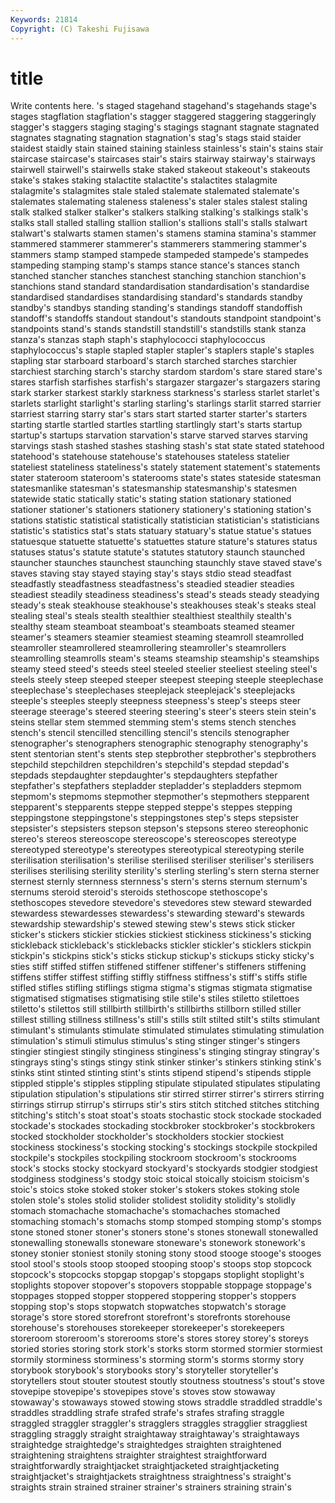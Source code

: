 ```yaml
---
Keywords: 21814 
Copyright: (C) Takeshi Fujisawa
---
```


# title

Write contents here.
's staged stagehand stagehand's
stagehands stage's stages stagflation stagflation's stagger staggered staggering staggeringly stagger's
staggers staging staging's stagings stagnant stagnate stagnated stagnates stagnating stagnation
stagnation's stag's stags staid staider staidest staidly stain stained staining
stainless stainless's stain's stains stair staircase staircase's staircases stair's stairs
stairway stairway's stairways stairwell stairwell's stairwells stake staked stakeout stakeout's
stakeouts stake's stakes staking stalactite stalactite's stalactites stalagmite stalagmite's stalagmites
stale staled stalemate stalemated stalemate's stalemates stalemating staleness staleness's staler
stales stalest staling stalk stalked stalker stalker's stalkers stalking stalking's
stalkings stalk's stalks stall stalled stalling stallion stallion's stallions stall's
stalls stalwart stalwart's stalwarts stamen stamen's stamens stamina stamina's stammer
stammered stammerer stammerer's stammerers stammering stammer's stammers stamp stamped stampede
stampeded stampede's stampedes stampeding stamping stamp's stamps stance stance's stances
stanch stanched stancher stanches stanchest stanching stanchion stanchion's stanchions stand
standard standardisation standardisation's standardise standardised standardises standardising standard's standards standby
standby's standbys standing standing's standings standoff standoffish standoff's standoffs standout
standout's standouts standpoint standpoint's standpoints stand's stands standstill standstill's standstills
stank stanza stanza's stanzas staph staph's staphylococci staphylococcus staphylococcus's staple
stapled stapler stapler's staplers staple's staples stapling star starboard starboard's
starch starched starches starchier starchiest starching starch's starchy stardom stardom's
stare stared stare's stares starfish starfishes starfish's stargazer stargazer's stargazers
staring stark starker starkest starkly starkness starkness's starless starlet starlet's
starlets starlight starlight's starling starling's starlings starlit starred starrier starriest
starring starry star's stars start started starter starter's starters starting
startle startled startles startling startlingly start's starts startup startup's startups
starvation starvation's starve starved starves starving starvings stash stashed stashes
stashing stash's stat state stated statehood statehood's statehouse statehouse's statehouses
stateless statelier stateliest stateliness stateliness's stately statement statement's statements stater
stateroom stateroom's staterooms state's states stateside statesman statesmanlike statesman's statesmanship
statesmanship's statesmen statewide static statically static's stating station stationary stationed
stationer stationer's stationers stationery stationery's stationing station's stations statistic statistical
statistically statistician statistician's statisticians statistic's statistics stat's stats statuary statuary's
statue statue's statues statuesque statuette statuette's statuettes stature stature's statures
status statuses status's statute statute's statutes statutory staunch staunched stauncher
staunches staunchest staunching staunchly stave staved stave's staves staving stay
stayed staying stay's stays stdio stead steadfast steadfastly steadfastness steadfastness's
steadied steadier steadies steadiest steadily steadiness steadiness's stead's steads steady
steadying steady's steak steakhouse steakhouse's steakhouses steak's steaks steal stealing
steal's steals stealth stealthier stealthiest stealthily stealth's stealthy steam steamboat
steamboat's steamboats steamed steamer steamer's steamers steamier steamiest steaming steamroll
steamrolled steamroller steamrollered steamrollering steamroller's steamrollers steamrolling steamrolls steam's steams
steamship steamship's steamships steamy steed steed's steeds steel steeled steelier
steeliest steeling steel's steels steely steep steeped steeper steepest steeping
steeple steeplechase steeplechase's steeplechases steeplejack steeplejack's steeplejacks steeple's steeples steeply
steepness steepness's steep's steeps steer steerage steerage's steered steering steering's
steer's steers stein stein's steins stellar stem stemmed stemming stem's
stems stench stenches stench's stencil stencilled stencilling stencil's stencils stenographer
stenographer's stenographers stenographic stenography stenography's stent stentorian stent's stents step
stepbrother stepbrother's stepbrothers stepchild stepchildren stepchildren's stepchild's stepdad stepdad's stepdads
stepdaughter stepdaughter's stepdaughters stepfather stepfather's stepfathers stepladder stepladder's stepladders stepmom
stepmom's stepmoms stepmother stepmother's stepmothers stepparent stepparent's stepparents steppe stepped
steppe's steppes stepping steppingstone steppingstone's steppingstones step's steps stepsister stepsister's
stepsisters stepson stepson's stepsons stereo stereophonic stereo's stereos stereoscope stereoscope's
stereoscopes stereotype stereotyped stereotype's stereotypes stereotypical stereotyping sterile sterilisation sterilisation's
sterilise sterilised steriliser steriliser's sterilisers sterilises sterilising sterility sterility's sterling
sterling's stern sterna sterner sternest sternly sternness sternness's stern's sterns
sternum sternum's sternums steroid steroid's steroids stethoscope stethoscope's stethoscopes stevedore
stevedore's stevedores stew steward stewarded stewardess stewardesses stewardess's stewarding steward's
stewards stewardship stewardship's stewed stewing stew's stews stick sticker sticker's
stickers stickier stickies stickiest stickiness stickiness's sticking stickleback stickleback's sticklebacks
stickler stickler's sticklers stickpin stickpin's stickpins stick's sticks stickup stickup's
stickups sticky sticky's sties stiff stiffed stiffen stiffened stiffener stiffener's
stiffeners stiffening stiffens stiffer stiffest stiffing stiffly stiffness stiffness's stiff's
stiffs stifle stifled stifles stifling stiflings stigma stigma's stigmas stigmata
stigmatise stigmatised stigmatises stigmatising stile stile's stiles stiletto stilettoes stiletto's
stilettos still stillbirth stillbirth's stillbirths stillborn stilled stiller stillest stilling
stillness stillness's still's stills stilt stilted stilt's stilts stimulant stimulant's
stimulants stimulate stimulated stimulates stimulating stimulation stimulation's stimuli stimulus stimulus's
sting stinger stinger's stingers stingier stingiest stingily stinginess stinginess's stinging
stingray stingray's stingrays sting's stings stingy stink stinker stinker's stinkers
stinking stink's stinks stint stinted stinting stint's stints stipend stipend's
stipends stipple stippled stipple's stipples stippling stipulate stipulated stipulates stipulating
stipulation stipulation's stipulations stir stirred stirrer stirrer's stirrers stirring stirrings
stirrup stirrup's stirrups stir's stirs stitch stitched stitches stitching stitching's
stitch's stoat stoat's stoats stochastic stock stockade stockaded stockade's stockades
stockading stockbroker stockbroker's stockbrokers stocked stockholder stockholder's stockholders stockier stockiest
stockiness stockiness's stocking stocking's stockings stockpile stockpiled stockpile's stockpiles stockpiling
stockroom stockroom's stockrooms stock's stocks stocky stockyard stockyard's stockyards stodgier
stodgiest stodginess stodginess's stodgy stoic stoical stoically stoicism stoicism's stoic's
stoics stoke stoked stoker stoker's stokers stokes stoking stole stolen
stole's stoles stolid stolider stolidest stolidity stolidity's stolidly stomach stomachache
stomachache's stomachaches stomached stomaching stomach's stomachs stomp stomped stomping stomp's
stomps stone stoned stoner stoner's stoners stone's stones stonewall stonewalled
stonewalling stonewalls stoneware stoneware's stonework stonework's stoney stonier stoniest stonily
stoning stony stood stooge stooge's stooges stool stool's stools stoop
stooped stooping stoop's stoops stop stopcock stopcock's stopcocks stopgap stopgap's
stopgaps stoplight stoplight's stoplights stopover stopover's stopovers stoppable stoppage stoppage's
stoppages stopped stopper stoppered stoppering stopper's stoppers stopping stop's stops
stopwatch stopwatches stopwatch's storage storage's store stored storefront storefront's storefronts
storehouse storehouse's storehouses storekeeper storekeeper's storekeepers storeroom storeroom's storerooms store's
stores storey storey's storeys storied stories storing stork stork's storks
storm stormed stormier stormiest stormily storminess storminess's storming storm's storms
stormy story storybook storybook's storybooks story's storyteller storyteller's storytellers stout
stouter stoutest stoutly stoutness stoutness's stout's stove stovepipe stovepipe's stovepipes
stove's stoves stow stowaway stowaway's stowaways stowed stowing stows straddle
straddled straddle's straddles straddling strafe strafed strafe's strafes strafing straggle
straggled straggler straggler's stragglers straggles stragglier straggliest straggling straggly straight
straightaway straightaway's straightaways straightedge straightedge's straightedges straighten straightened straightening straightens
straighter straightest straightforward straightforwardly straightjacket straightjacketed straightjacketing straightjacket's straightjackets straightness
straightness's straight's straights strain strained strainer strainer's strainers straining strain's
